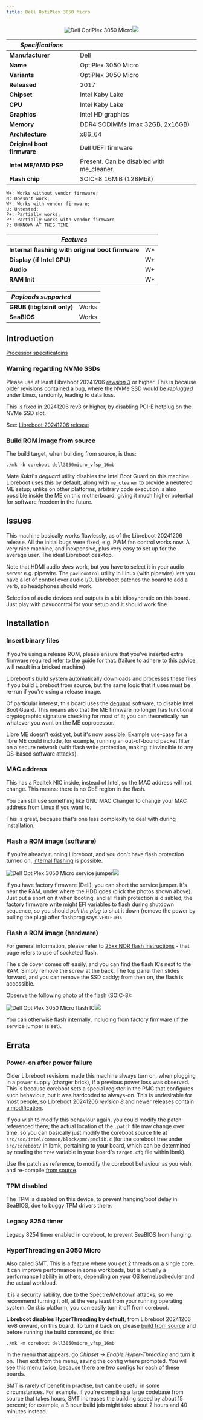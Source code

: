 ```yaml
---
title: Dell OptiPlex 3050 Micro
---
```



<div class="specs">
<center>
<img tabindex=1 alt="Dell OptiPlex 3050 Micro" class="p" src="https://av.libreboot.org/3050micro/3050micro.jpg" /><span class="f"><img src="https://av.libreboot.org/3050micro/3050micro.jpg" /></span>
</center>

| ***Specifications***       |                                                |
|----------------------------|------------------------------------------------|
| **Manufacturer**           | Dell                                           |
| **Name**                   | OptiPlex 3050 Micro                                |
| **Variants**               | OptiPlex 3050 Micro                                |
| **Released**               | 2017                                           |
| **Chipset**                | Intel Kaby Lake                                     |
| **CPU**                    | Intel Kaby Lake                               |
| **Graphics**               | Intel HD graphics |
| **Memory**                 | DDR4 SODIMMs (max 32GB, 2x16GB)    |
| **Architecture**           | x86\_64                                         |
| **Original boot firmware** | Dell UEFI firmware                             |
| **Intel ME/AMD PSP**       | Present. Can be disabled with me\_cleaner.      |
| **Flash chip**             | SOIC-8 16MiB (128Mbit)           |


```
W+: Works without vendor firmware; 
N: Doesn't work; 
W*: Works with vendor firmware; 
U: Untested; 
P+: Partially works; 
P*: Partially works with vendor firmware
?: UNKNOWN AT THIS TIME
```

| ***Features***                                    |    |
|---------------------------------------------------|----|
| **Internal flashing with original boot firmware** | W* |
| **Display (if Intel GPU)**                        | W+ |
| **Audio**                                         | W+ |
| **RAM Init**                                      | W* |

| ***Payloads supported***   |           |
|----------------------------|-----------|
| **GRUB (libgfxinit only)** | Works     |
| **SeaBIOS**                | Works     |
</div>

## Introduction

[Processor specificatoins](https://www.dell.com/support/manuals/en-uk/optiplex-3050-micro/optiplex_3050-mff_om/processor-specifications?guid=guid-8ca53ab2-a85d-42d5-9106-5214220306aa&lang=en-us)

### Warning regarding NVMe SSDs

Please use at least Libreboot
20241206 *[revision 3](../../news/libreboot20241206.Revisions.md#revision-3-11-december-2024)*
or higher. This is because older revisions contained a bug, where the NVMe
SSD would be *replugged* under Linux, randomly, leading to data loss.

This is fixed in 20241206 rev3 or higher, by disabling PCI-E hotplug on the
NVMe SSD slot.

See: [Libreboot 20241206 release](../../news/libreboot20241206)

### Build ROM image from source

The build target, when building from source, is thus:

	./mk -b coreboot dell3050micro_vfsp_16mb

Mate Kukri's *deguard* utility disables the Intel Boot Guard on this
machine. Libreboot uses this by default, along with `me_cleaner` to provide
a neutered ME setup; unlike on other platforms, arbitrary code execution is also
possible inside the ME on this motherboard, giving it much higher potential for
software freedom in the future.

## Issues

This machine basically works flawlessly, as of the Libreboot 20241206 release.
All the initial bugs were fixed, e.g. PWM fan control works now. A very nice
machine, and inexpensive, plus very easy to set up for the average user. The
ideal Libreboot desktop.

Note that HDMI audio *does* work, but you have to select it in your audio
server e.g. pipewire. The `pavucontrol` utility in Linux (with pipewire) lets
you have a lot of control over audio I/O. Libreboot patches the board to add
a verb, so headphones should work.

Selection of audio devices and outputs is a bit idiosyncratic on this board.
Just play with pavucontrol for your setup and it should work fine.

## Installation

### Insert binary files

If you're using a release ROM, please ensure that you've inserted extra firmware
required refer to the [guide](../install/ivy_has_common) for that. (failure
to adhere to this advice will result in a bricked machine)

Libreboot's build system automatically downloads and processes these files if
you build Libreboot from source, but the same logic that it uses must be re-run
if you're using a release image.

Of particular interest, this board uses the [deguard](deguard) software,
to disable Intel Boot Guard. This means also that the ME firmware no longer
has functional cryptographic signature checking for most of it; you can
theoretically run whatever you want on the ME coprocessor.

Libre ME doesn't exist yet, but it's now possible. Example use-case for a
libre ME could include, for example, running an out-of-bound packet filter
on a secure network (with flash write protection, making it invincible to any
OS-based software attacks).

### MAC address

This has a Realtek NIC inside, instead of Intel, so the MAC address will not
change. This means: there is no GbE region in the flash.

You can still use something like GNU MAC Changer to change your MAC address
from Linux if you want to.

This is great, because that's one less complexity to deal with during
installation.

### Flash a ROM image (software)

If you're already running Libreboot, and you don't have flash protection
turned on, [internal flashing](../install/) is possible.

<img tabindex=1 alt="Dell OptiPlex 3050 Micro service jumper" class="p" src="https://av.libreboot.org/3050micro/fdo.jpg" /><span class="f"><img src="https://av.libreboot.org/3050micro/fdo.jpg" /></span>

If you have factory firmware (Dell), you can short the service jumper. It's
near the RAM, under where the HDD goes (click the photos shown above).
Just put a short on it when booting,
and all flash protection is disabled; the factory firmware write might EFI
variables to flash during shutdown sequence, so you should *pull the plug* to
shut it down (remove the power by pulling the plug) after flashprog
says `VERIFIED`.

### Flash a ROM image (hardware)

For general information, please refer to [25xx NOR flash
instructions](../install/spi) - that page refers to use of socketed flash.

The side cover comes off easily, and you can find the flash ICs next to the RAM.
Simply remove the screw at the back. The top panel then slides forward, and you
can remove the SSD caddy; from then on, the flash is accossible.

Observe the following photo of the flash (SOIC-8):

<img tabindex=1 alt="Dell OptiPlex 3050 Micro flash IC" class="p" src="https://av.libreboot.org/3050micro/flash.jpg" /><span class="f"><img src="https://av.libreboot.org/3050micro/flash.jpg" /></span>

You can otherwise flash internally, including from factory firmware (if the
service jumper is set).

## Errata

### Power-on after power failure

Older Libreboot revisions made this machine always turn on, when plugging in
a power supply (charger brick), if a previous power loss was observed. This is
because coreboot sets a special register in the PMC that configures such
behaviour, but it was hardcoded to always-on. This is undesirable for most
people, so Libreboot 20241206 *revision 8* and newer releases contain
[a modification](https://browse.libreboot.org/lbmk.git/commit/?id=09a01477df67e3ddc36e11123c537332d7813c50).

If you wish to modify this behaviour again, you could modify the patch
referenced there; the actual location of the `.patch` file may change over
time, so you can basically just modify the coreboot source file
at `src/soc/intel/common/block/pmc/pmclib.c` (for the coreboot tree
under `src/coreboot/` in lbmk, pertaining to your board, which can be determined
by reading the `tree` variable in your board's `target.cfg` file within lbmk).

Use the patch as reference, to modify the coreboot behaviour as you wish, and
re-compile [from source](../build/).

### TPM disabled

The TPM is disabled on this device, to prevent hanging/boot delay in SeaBIOS,
due to buggy TPM drivers there.

### Legacy 8254 timer

Legacy 8254 timer enabled in coreboot, to prevent SeaBIOS from hanging.

### HyperThreading on 3050 Micro

Also called SMT. This is a feature where you get 2 threads on a single core.
It can improve performance in some workloads, but is actually a performance
liability in others, depending on your OS kernel/scheduler and the actual
workload.

It is a security liability, due to the Spectre/Meltdown attacks, so we
recommend turning it off, at the very least from your running operating system.
On *this* platform, you can easily turn it off from coreboot.

**Libreboot disables HyperThreading by default**, from Libreboot 20241206 rev8
onward, on this board. To turn it back on, please [build from source](../build/)
and before running the build command, do this:

	./mk -m coreboot dell3050micro_vfsp_16mb

In the menu that appears, go *Chipset -> Enable Hyper-Threading* and turn it on.
Then exit from the menu, saving the config where prompted. You will see this
menu twice, because there are *two* configs for each of these boards.

SMT is rarely of benefit in practise, but can be useful in some circumstances.
For example, if you're compiling a large codebase from source that takes hours,
SMT increases the building speed by about 15 percent; for example, a 3 hour
build job might take about 2 hours and 40 minutes instead.

